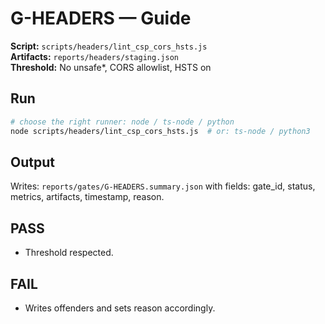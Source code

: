 # G-HEADERS — Guide

**Script:** `scripts/headers/lint_csp_cors_hsts.js`  
**Artifacts:** `reports/headers/staging.json`  
**Threshold:** No unsafe*, CORS allowlist, HSTS on

## Run
```bash
# choose the right runner: node / ts-node / python
node scripts/headers/lint_csp_cors_hsts.js  # or: ts-node / python3
```

## Output
Writes: `reports/gates/G-HEADERS.summary.json` with fields: gate_id, status, metrics, artifacts, timestamp, reason.

## PASS
- Threshold respected.

## FAIL
- Writes offenders and sets reason accordingly.
